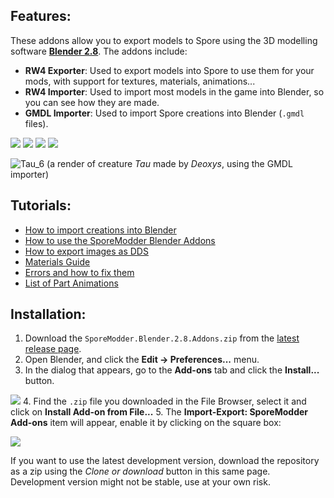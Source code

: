 ## Features:
These addons allow you to export models to Spore using the 3D modelling software [**Blender 2.8**](https://www.blender.org/). The addons include:

 - **RW4 Exporter**: Used to export models into Spore to use them for your mods, with support for textures, materials, animations...
 - **RW4 Importer**: Used to import most models in the game into Blender, so you can see how they are made.
 - **GMDL Importer**: Used to import Spore creations into Blender (`.gmdl` files).

![](https://i.imgur.com/SpY2Oe6.gif) ![](https://i.imgur.com/EtmiIoM.png)
![](https://i.imgur.com/5deypkwm.png) ![](https://i.imgur.com/fW0wBiS.png)


![Tau_6](https://user-images.githubusercontent.com/8646916/63215006-735b7a80-c120-11e9-9a5f-2d54d82dee37.png)
(a render of creature *Tau* made by *Deoxys*, using the GMDL importer)

## Tutorials:
 - [How to import creations into Blender](https://github.com/emd4600/SporeModder-FX/wiki/How-to-import-creations-into-Blender)
 - [How to use the SporeModder Blender Addons](https://github.com/emd4600/SporeModder-FX/wiki/How-to-use-the-SporeModder-Blender-Addons)
 - [How to export images as DDS](https://github.com/emd4600/SporeModder-FX/wiki/How-to:-export-DDS-textures)
 - [Materials Guide](https://github.com/emd4600/SporeModder-FX/wiki/Blender-Addons:-materials)
 - [Errors and how to fix them](https://github.com/emd4600/SporeModder-FX/wiki/Blender-Addons:-errors-and-how-to-fix-them)
 - [List of Part Animations](https://github.com/emd4600/SporeModder-FX/wiki/List-of-Part-Animations)


## Installation:
1. Download the `SporeModder.Blender.2.8.Addons.zip` from the [latest release page](https://github.com/emd4600/SporeModder-Blender-Addons/releases/latest).
2. Open Blender, and click the **Edit -> Preferences...** menu.
3. In the dialog that appears, go to the **Add-ons** tab and click the **Install...** button.

![](https://i.imgur.com/Y3r7GXo.png)
4. Find the `.zip` file you downloaded in the File Browser, select it and click on **Install Add-on from File...**
5. The **Import-Export: SporeModder Add-ons** item will appear, enable it by clicking on the square box:

![](https://i.imgur.com/QxI9OeC.png)

If you want to use the latest development version, download the repository as a zip using the *Clone or download* button in this same page. Development version might not be stable, use at your own risk.
